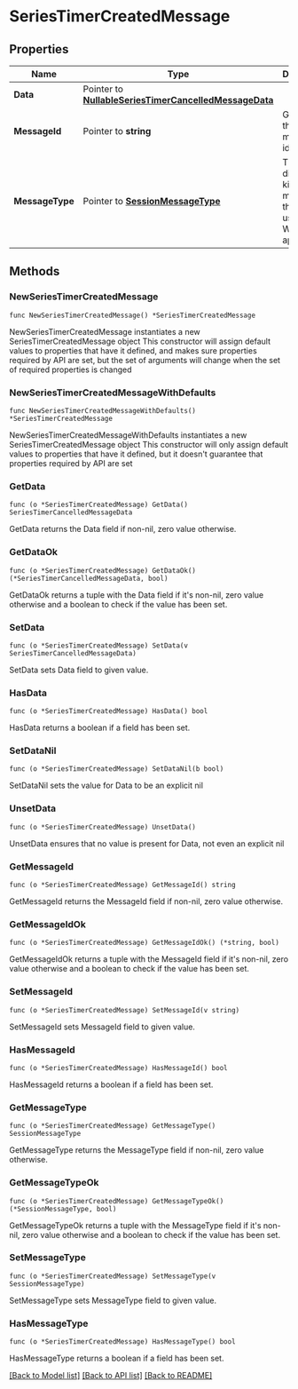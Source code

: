 # SeriesTimerCreatedMessage

## Properties

Name | Type | Description | Notes
------------ | ------------- | ------------- | -------------
**Data** | Pointer to [**NullableSeriesTimerCancelledMessageData**](SeriesTimerCancelledMessageData.md) |  | [optional] 
**MessageId** | Pointer to **string** | Gets or sets the message id. | [optional] 
**MessageType** | Pointer to [**SessionMessageType**](SessionMessageType.md) | The different kinds of messages that are used in the WebSocket api. | [optional] [readonly] [default to SESSIONMESSAGETYPE_SERIES_TIMER_CREATED]

## Methods

### NewSeriesTimerCreatedMessage

`func NewSeriesTimerCreatedMessage() *SeriesTimerCreatedMessage`

NewSeriesTimerCreatedMessage instantiates a new SeriesTimerCreatedMessage object
This constructor will assign default values to properties that have it defined,
and makes sure properties required by API are set, but the set of arguments
will change when the set of required properties is changed

### NewSeriesTimerCreatedMessageWithDefaults

`func NewSeriesTimerCreatedMessageWithDefaults() *SeriesTimerCreatedMessage`

NewSeriesTimerCreatedMessageWithDefaults instantiates a new SeriesTimerCreatedMessage object
This constructor will only assign default values to properties that have it defined,
but it doesn't guarantee that properties required by API are set

### GetData

`func (o *SeriesTimerCreatedMessage) GetData() SeriesTimerCancelledMessageData`

GetData returns the Data field if non-nil, zero value otherwise.

### GetDataOk

`func (o *SeriesTimerCreatedMessage) GetDataOk() (*SeriesTimerCancelledMessageData, bool)`

GetDataOk returns a tuple with the Data field if it's non-nil, zero value otherwise
and a boolean to check if the value has been set.

### SetData

`func (o *SeriesTimerCreatedMessage) SetData(v SeriesTimerCancelledMessageData)`

SetData sets Data field to given value.

### HasData

`func (o *SeriesTimerCreatedMessage) HasData() bool`

HasData returns a boolean if a field has been set.

### SetDataNil

`func (o *SeriesTimerCreatedMessage) SetDataNil(b bool)`

 SetDataNil sets the value for Data to be an explicit nil

### UnsetData
`func (o *SeriesTimerCreatedMessage) UnsetData()`

UnsetData ensures that no value is present for Data, not even an explicit nil
### GetMessageId

`func (o *SeriesTimerCreatedMessage) GetMessageId() string`

GetMessageId returns the MessageId field if non-nil, zero value otherwise.

### GetMessageIdOk

`func (o *SeriesTimerCreatedMessage) GetMessageIdOk() (*string, bool)`

GetMessageIdOk returns a tuple with the MessageId field if it's non-nil, zero value otherwise
and a boolean to check if the value has been set.

### SetMessageId

`func (o *SeriesTimerCreatedMessage) SetMessageId(v string)`

SetMessageId sets MessageId field to given value.

### HasMessageId

`func (o *SeriesTimerCreatedMessage) HasMessageId() bool`

HasMessageId returns a boolean if a field has been set.

### GetMessageType

`func (o *SeriesTimerCreatedMessage) GetMessageType() SessionMessageType`

GetMessageType returns the MessageType field if non-nil, zero value otherwise.

### GetMessageTypeOk

`func (o *SeriesTimerCreatedMessage) GetMessageTypeOk() (*SessionMessageType, bool)`

GetMessageTypeOk returns a tuple with the MessageType field if it's non-nil, zero value otherwise
and a boolean to check if the value has been set.

### SetMessageType

`func (o *SeriesTimerCreatedMessage) SetMessageType(v SessionMessageType)`

SetMessageType sets MessageType field to given value.

### HasMessageType

`func (o *SeriesTimerCreatedMessage) HasMessageType() bool`

HasMessageType returns a boolean if a field has been set.


[[Back to Model list]](../README.md#documentation-for-models) [[Back to API list]](../README.md#documentation-for-api-endpoints) [[Back to README]](../README.md)



